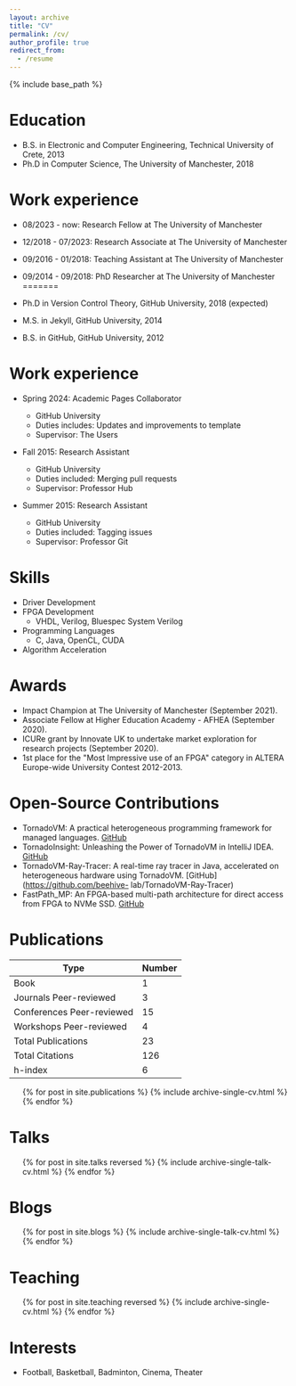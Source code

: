 ```yaml
---
layout: archive
title: "CV"
permalink: /cv/
author_profile: true
redirect_from:
  - /resume
---
```


{% include base_path %}

Education
======
* B.S. in Electronic and Computer Engineering, Technical University of Crete, 2013
* Ph.D in Computer Science, The University of Manchester, 2018

Work experience
======
* 08/2023 - now: Research Fellow at The University of Manchester

* 12/2018 - 07/2023: Research Associate at The University of Manchester

* 09/2016 - 01/2018: Teaching Assistant at The University of Manchester

* 09/2014 - 09/2018: PhD Researcher at The University of Manchester
=======
* Ph.D in Version Control Theory, GitHub University, 2018 (expected)
* M.S. in Jekyll, GitHub University, 2014
* B.S. in GitHub, GitHub University, 2012

Work experience
======
* Spring 2024: Academic Pages Collaborator
  * GitHub University
  * Duties includes: Updates and improvements to template
  * Supervisor: The Users

* Fall 2015: Research Assistant
  * GitHub University
  * Duties included: Merging pull requests
  * Supervisor: Professor Hub

* Summer 2015: Research Assistant
  * GitHub University
  * Duties included: Tagging issues
  * Supervisor: Professor Git
  
Skills
======
* Driver Development
* FPGA Development
  * VHDL, Verilog, Bluespec System Verilog
* Programming Languages
  * C, Java, OpenCL, CUDA
* Algorithm Acceleration

Awards
======
* Impact Champion at The University of Manchester (September 2021).
* Associate Fellow at Higher Education Academy - AFHEA (September 2020).
* ICURe grant by Innovate UK to undertake market exploration for research projects (September 2020).
* 1st place for the "Most Impressive use of an FPGA" category in ALTERA Europe-wide University Contest 2012-2013. 

Open-Source Contributions
======
* TornadoVM: A practical heterogeneous programming framework for managed
languages. [GitHub](https://github.com/beehive-lab/TornadoVM)
* TornadoInsight: Unleashing the Power of TornadoVM in IntelliJ IDEA.
[GitHub](https://github.com/beehive-lab/tornado-insight)
* TornadoVM-Ray-Tracer: A real-time ray tracer in Java, accelerated on
heterogeneous hardware using TornadoVM. [GitHub](https://github.com/beehive-
lab/TornadoVM-Ray-Tracer)
* FastPath_MP: An FPGA-based multi-path architecture for direct access from FPGA
to NVMe SSD. [GitHub](https://github.com/beehive-lab/FastPath_MP)

Publications
======

| Type                      | Number |
|---------------------------|--------|
| Book                      | 1      |
| Journals Peer-reviewed    | 3      |
| Conferences Peer-reviewed | 15     |
| Workshops Peer-reviewed   | 4      |
| Total Publications        | 23     |
| Total Citations           | 126    |
| h-index                   | 6      |

  <ul>{% for post in site.publications %}
    {% include archive-single-cv.html %}
  {% endfor %}</ul>
  
Talks
======
  <ul>{% for post in site.talks reversed %}
    {% include archive-single-talk-cv.html  %}
  {% endfor %}</ul>

Blogs
======
  <ul>{% for post in site.blogs %}
    {% include archive-single-talk-cv.html %}
  {% endfor %}</ul>
  
Teaching
======
  <ul>{% for post in site.teaching reversed %}
    {% include archive-single-cv.html %}
  {% endfor %}</ul>
  
<!-- Service and leadership
======
* Currently signed in to 43 different slack teams
-->

Interests
======
* Football, Basketball, Badminton, Cinema, Theater
